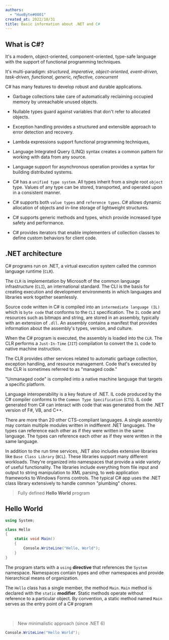 ```yaml
---
authors:
  - "HueByte#0001"
created_at: 2022/10/31
title: Basic information about .NET and C#
---
```


## What is C#? 
It's a modern, object-oriented, component-oriented, type-safe language with the support of functional programming techniques.

It's multi-paradigm: *structured, imperative, object-oriented, event-driven, task-driven, functional, generic, reflective, concurrent*

C# has many features to develop robust and durable applications.

- Garbage collections take care of automatically reclaiming occupied memory by unreachable unused objects. 

- Nullable types guard against variables that don't refer to allocated objects.

- Exception handling provides a structured and extensible approach to error detection and recovery.

- Lambda expressions support functional programming techniques,

- Language Integrated Query (LINQ) syntax creates a common pattern for working with data from any source.

- Language support for asynchronous operation provides a syntax for building distributed systems.

- C# has a `unified type system`. All types inherit from a single root `object` type. Values of any type can be stored, transported, and operated upon in a consistent manner.

- C# supports both `value types` and `reference types`. C# allows dynamic allocation of objects and in-line storage of lightweight structures. 

- C# supports generic methods and types, which provide increased type safety and performance.

- C# provides iterators that enable implementers of collection classes to define custom behaviors for client code. 

## .NET architecture
C# programs run on .NET, a virtual execution system called the common language runtime (`CLR`).

 The `CLR` is implementation by Microsoft of the common language infrastructure (`CLI`), an international standard. The CLI is the basis for creating execution and development environments in which languages and libraries work together seamlessly.

Source code written in C# is compiled into an `intermediate language (IL)` which is `byte code` that conforms to the `CLI` specification.
The `IL` code and resources such as bitmaps and string, are stored in an assembly, typically with an extension of `.dll`. An assembly contains a manifest that provides information about the assembly's types, version, and culture.

When the C# program is executed, the assembly is loaded into the `CLR`. The CLR performs a `Just-In-Time` (`JIT`) compilation to convert the `IL` code to native machine instruction. 

The CLR provides other services related to automatic garbage collection, exception handling, and resource management. Code that's executed by the CLR is sometimes referred to as "managed code." 

"Unmanaged code" is compiled into a native machine language that targets a specific platform.

Language interoperability is a key feature of .NET. IL code produced by the C# compiler conforms to the `Common Type Specification` (`CTS`). IL code generated from C# can interact with code that was generated from the .NET version of F#, VB, and C++.

There are more than 20 other CTS-compliant languages. A single assembly may contain multiple modules written in indifferent .NET languages. The types can reference each other as if they were written in the same language. 
The types can reference each other as if they were written in the same language.

In addition to the run time services, .NET also includes extensive libraries like `Base Class Library` (`BCL`). These libraries support many different workloads. They're organized into namespaces that provide a wide variety of useful functionality. The libraries include everything from file input and output to string manipulation to XML parsing, to web application frameworks to Windows Forms controls. The typical C# app uses the .NET class library extensively to handle common "plumbing" chores. 

> Fully defined **Hello World** program
## Hello World
```cs
using System;

class Hello
{
    static void Main()
    {
        Console.WriteLine("Hello, World");
    }
}
```

The program starts with a `using` **directive** that references the `System` namespace. Namespaces contain types and other namespaces and provide hierarchical means of organization.

The `Hello` class has a single member, the method `Main`. `Main` method is declared with the `static` **modifier**. Static methods operate without reference to a particular object. By convention, a static method named `Main` serves as the entry point of a C# program

<br />

> New minimalistic approach (since .NET 6)
```cs
Console.WriteLine("Hello World");
```




